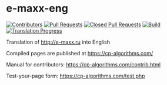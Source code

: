 e-maxx-eng
==========

[![Contributors](https://img.shields.io/github/contributors/e-maxx-eng/e-maxx-eng.svg)](https://github.com/e-maxx-eng/e-maxx-eng/graphs/contributors)
[![Pull Requests](https://img.shields.io/github/issues-pr/e-maxx-eng/e-maxx-eng.svg)](https://github.com/e-maxx-eng/e-maxx-eng/pulls)
[![Closed Pull Requests](https://img.shields.io/github/issues-pr-closed/e-maxx-eng/e-maxx-eng.svg)](https://github.com/e-maxx-eng/e-maxx-eng/pulls?q=is%3Apr+is%3Aclosed)
[![Build](https://github.com/e-maxx-eng/e-maxx-eng/workflows/test/badge.svg)](https://github.com/e-maxx-eng/e-maxx-eng/actions?query=branch%3Amaster+workflow%3Atest)
[![Translation Progress](https://img.shields.io/badge/translation_progress-85.2%25-yellowgreen.svg)](https://github.com/e-maxx-eng/e-maxx-eng/wiki/Translation-Progress)

Translation of http://e-maxx.ru into English

Compiled pages are published at https://cp-algorithms.com/

Manual for contributors: https://cp-algorithms.com/contrib.html

Test-your-page form: https://cp-algorithms.com/test.php
